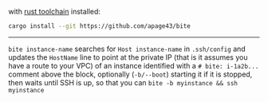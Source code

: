 with [rust toolchain](https://rustup.rs/) installed:

```bash
cargo install --git https://github.com/apage43/bite
```

---

`bite instance-name` searches for `Host instance-name` in `.ssh/config` and updates the `HostName` line to point at the private IP (that is it assumes you have a route to your VPC) of an instance identified with a `# bite: i-1a2b...` comment above the block, optionally (`-b/--boot`) starting it if it is stopped, then waits until SSH is up, so that you can `bite -b myinstance && ssh myinstance`
